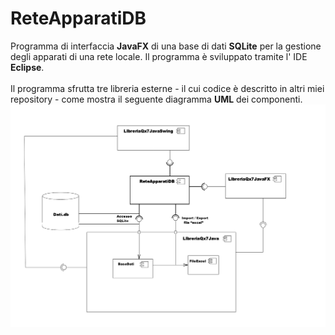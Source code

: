 # ReteApparatiDB
Programma di interfaccia <b>JavaFX</b> di una base di dati <b>SQLite</b> per la gestione degli apparati di una rete locale.
Il programma è sviluppato tramite l' IDE <b>Eclipse</b>.
<br>
<br>
Il programma sfrutta tre libreria esterne - il cui codice è descritto in altri miei repository - come mostra il seguente diagramma <b>UML</b> dei componenti.
<img src="dipendenze.png">
